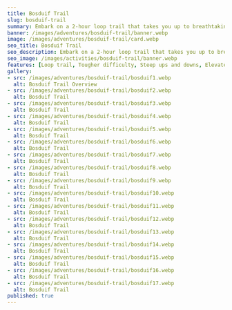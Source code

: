 ```yaml
---
title: Bosduif Trail
slug: bosduif-trail
summary: Embark on a 2-hour loop trail that takes you up to breathtaking viewpoints above the Touw River. Experience the perfect blend of forest exploration and scenic vistas as you make your way back down through the enchanting landscape.
banner: /images/adventures/bosduif-trail/banner.webp
image: /images/adventures/bosduif-trail/card.webp
seo_title: Bosduif Trail
seo_description: Embark on a 2-hour loop trail that takes you up to breathtaking viewpoints above the Touw River. Experience the perfect blend of forest exploration and scenic vistas as you make your way back down through the enchanting landscape.
seo_image: /images/activities/bosduif-trail/banner.webp
features: [Loop trail, Tougher difficulty, Steep ups and downs, Elevated views]
gallery:
- src: /images/adventures/bosduif-trail/bosduif1.webp
  alt: Bosduif Trail Overview
- src: /images/adventures/bosduif-trail/bosduif2.webp
  alt: Bosduif Trail
- src: /images/adventures/bosduif-trail/bosduif3.webp
  alt: Bosduif Trail
- src: /images/adventures/bosduif-trail/bosduif4.webp
  alt: Bosduif Trail
- src: /images/adventures/bosduif-trail/bosduif5.webp
  alt: Bosduif Trail
- src: /images/adventures/bosduif-trail/bosduif6.webp
  alt: Bosduif Trail
- src: /images/adventures/bosduif-trail/bosduif7.webp
  alt: Bosduif Trail
- src: /images/adventures/bosduif-trail/bosduif8.webp
  alt: Bosduif Trail
- src: /images/adventures/bosduif-trail/bosduif9.webp
  alt: Bosduif Trail
- src: /images/adventures/bosduif-trail/bosduif10.webp
  alt: Bosduif Trail
- src: /images/adventures/bosduif-trail/bosduif11.webp
  alt: Bosduif Trail
- src: /images/adventures/bosduif-trail/bosduif12.webp
  alt: Bosduif Trail
- src: /images/adventures/bosduif-trail/bosduif13.webp
  alt: Bosduif Trail
- src: /images/adventures/bosduif-trail/bosduif14.webp
  alt: Bosduif Trail
- src: /images/adventures/bosduif-trail/bosduif15.webp
  alt: Bosduif Trail
- src: /images/adventures/bosduif-trail/bosduif16.webp
  alt: Bosduif Trail
- src: /images/adventures/bosduif-trail/bosduif17.webp
  alt: Bosduif Trail
published: true
---
```


